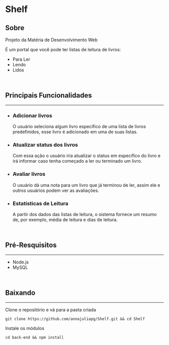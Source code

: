 # Shelf

## Sobre

Projeto da Matéria de Desenvolvimento Web

É um portal que você pode ter listas de leitura de livros:
- Para Ler
- Lendo
- Lidos

<br>

## Principais Funcionalidades
<hr>

- ### Adicionar livros
   O usuário seleciona algum livro específico de uma lista de livros predefinidos, esse livro é adicionado em uma de suas listas.
    

- ### Atualizar status dos livros
   Com essa ação o usuário iria atualizar o status em específico do livro e irá informar caso tenha começado a ler ou terminado um livro.


- ### Avaliar livros
   O usuário dá uma nota para um livro que já terminou de ler, assim ele e outros usuários podem ver as avaliações.

- ### Estatísticas de Leitura
   A partir dos dados das listas de leitura, o sistema fornece um resumo de, por exemplo, média de leitura e dias de leitura.

<br>

## Pré-Resquisitos
<hr>

- Node.js
- MySQL

<br>

## Baixando
<hr>

Clone o repositório e vá para a pasta criada
```
git clone https://github.com/annajuliapg/Shelf.git && cd Shelf
```

Instale os módulos
```
cd back-end && npm install
```